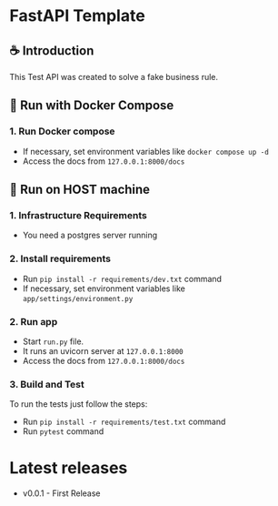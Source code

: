 # FastAPI Template

## :coffee: Introduction

This Test API was created to solve a fake business rule.

## :octopus: Run with Docker Compose

### 1. Run Docker compose

- If necessary, set environment variables like `docker compose up -d`
- Access the docs from `127.0.0.1:8000/docs`

## :office: Run on HOST machine

### 1. Infrastructure Requirements

- You need a postgres server running

### 2. Install requirements

- Run `pip install -r requirements/dev.txt` command
- If necessary, set environment variables like `app/settings/environment.py`

### 2. Run app

- Start `run.py` file.
- It runs an uvicorn server at `127.0.0.1:8000`
- Access the docs from `127.0.0.1:8000/docs`

### 3. Build and Test

To run the tests just follow the steps:

- Run `pip install -r requirements/test.txt` command
- Run `pytest` command

# Latest releases

- v0.0.1 - First Release

